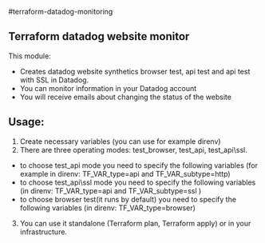 #terraform-datadog-monitoring

## Terraform datadog website monitor

This module:
- Creates datadog website synthetics browser test, api test and api test with SSL in Datadog. 
- You can monitor information in your Datadog account
- You will receive emails about changing the status of the website


## Usage:

1. Create necessary variables (you can use for example direnv)
2. There are three operating modes: test_browser, test_api, test_api\ssl. 
 - to choose test_api mode you need to specify the following variables (for example in direnv: TF_VAR_type=api and TF_VAR_subtype=http)
 - to choose test_api\ssl mode you need to specify the following variables (in direnv: TF_VAR_type=api and TF_VAR_subtype=ssl )
 - to choose browser test(it runs by default) you need to specify the following variables (in direnv: TF_VAR_type=browser) 
 3. You can use it standalone (Terraform plan, Terraform apply) or in your infrastructure.

